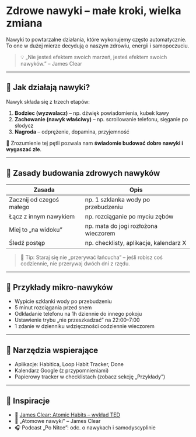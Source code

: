 # Zdrowe nawyki – małe kroki, wielka zmiana

Nawyki to powtarzalne działania, które wykonujemy często automatycznie.  
To one w dużej mierze decydują o naszym zdrowiu, energii i samopoczuciu.

> 💡 „Nie jesteś efektem swoich marzeń, jesteś efektem swoich nawyków.” – James Clear

---

## 🧐 Jak działają nawyki?

Nawyk składa się z trzech etapów:

1. **Bodziec (wyzwalacz)** – np. dźwięk powiadomienia, kubek kawy
2. **Zachowanie (nawyk właściwy)** – np. scrollowanie telefonu, sięganie po słodycz
3. **Nagroda** – odprężenie, dopamina, przyjemność

🔹 Zrozumienie tej pętli pozwala nam **świadomie budować dobre nawyki i wygaszać złe**.

---

## 🧱 Zasady budowania zdrowych nawyków

| Zasada | Opis |
|--------|------|
| Zacznij od czegoś małego | np. 1 szklanka wody po przebudzeniu |
| Łącz z innym nawykiem | np. rozciąganie po myciu zębów |
| Miej to „na widoku” | np. mata do jogi rozłożona wieczorem |
| Śledź postęp | np. checklisty, aplikacje, kalendarz X |

> 📌 Tip: Staraj się nie „przerywać łańcucha” – jeśli robisz coś codziennie, nie przerywaj dwóch dni z rzędu.

---

## 📜 Przykłady mikro-nawyków

- Wypicie szklanki wody po przebudzeniu
- 5 minut rozciągania przed snem
- Odkładanie telefonu na 1h dziennie do innego pokoju
- Ustawienie trybu „nie przeszkadzać” na 22:00–7:00
- 1 zdanie w dzienniku wdzięczności codziennie wieczorem

---

## 📱 Narzędzia wspierające

- Aplikacje: Habitica, Loop Habit Tracker, Done
- Kalendarz Google (z przypomnieniami)
- Papierowy tracker w checklistach (zobacz sekcję „Przykłady”)

---

## 🎥 Inspiracje

- 🎥 [James Clear: Atomic Habits – wykład TED](https://www.youtube.com/watch?v=U_nzqnXWvSo)
- 📗 „Atomowe nawyki” – James Clear
- 🎧 Podcast „Po Nitce”: odc. o nawykach i samodyscyplinie